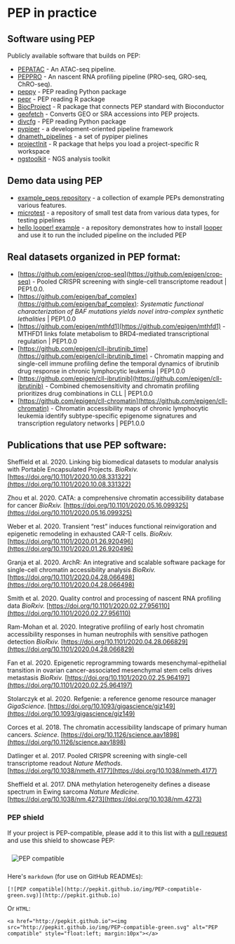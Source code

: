 # PEP in practice

## Software using PEP

Publicly available software that builds on PEP:

* [PEPATAC](http://pepatac.databio.org/) - An ATAC-seq pipeline. 
* [PEPPRO](http://peppro.databio.org/) - An nascent RNA profiling pipeline (PRO-seq, GRO-seq, ChRO-seq).
* [peppy](https://github.com/pepkit/peppy) - PEP reading Python package
* [pepr](https://github.com/pepkit/pepr) - PEP reading R package
* [BiocProject](https://github.com/pepkit/BiocProject) - R package that connects PEP standard with Bioconductor
* [geofetch](https://github.com/pepkit/geofetch) - Converts GEO or SRA accessions into PEP projects.
* [divcfg](https://github.com/pepkit/divcfg) - PEP reading Python package
* [pypiper](https://github.com/databio/pypiper) - a development-oriented pipeline framework
* [dnameth_pipelines](https://github.com/databio/dnameth_pipelines) - a set of pypiper pielines
* [projectInit](https://github.com/databio/projectInit) - R package that helps you load a project-specific R workspace
* [ngstoolkit](https://github.com/afrendeiro/toolkit) - NGS analysis toolkit


## Demo data using PEP

* [example_peps repository](https://github.com/pepkit/example_peps) - a collection of example PEPs demonstrating various features.
* [microtest](https://github.com/epigen/microtest) - a repository of small test data from various data types, for testing pipelines
* [hello looper! example](https://github.com/pepkit/hello_looper) - a repository demonstrates how to install [looper](http://looper.databio.org/en/latest/) and use it to run the included pipeline on the included PEP

## Real datasets organized in PEP format:

* [https://github.com/epigen/crop-seq](https://github.com/epigen/crop-seq) - Pooled CRISPR screening with single-cell transcriptome readout | PEP1.0.0. 
* [https://github.com/epigen/baf_complex](https://github.com/epigen/baf_complex): *Systematic functional characterization of BAF mutations yields novel intra-complex synthetic lethalities* | PEP1.0.0
* [https://github.com/epigen/mthfd1](https://github.com/epigen/mthfd1) - MTHFD1 links folate metabolism to BRD4-mediated transcriptional regulation | PEP1.0.0
* [https://github.com/epigen/cll-ibrutinib_time](https://github.com/epigen/cll-ibrutinib_time) - Chromatin mapping and single-cell immune profiling define the temporal dynamics of ibrutinib drug response in chronic lymphocytic leukemia | PEP1.0.0
* [https://github.com/epigen/cll-ibrutinib](https://github.com/epigen/cll-ibrutinib) - Combined chemosensitivity and chromatin profiling prioritizes drug combinations in CLL | PEP1.0.0
* [https://github.com/epigen/cll-chromatin](https://github.com/epigen/cll-chromatin) - Chromatin accessibility maps of chronic lymphocytic leukemia identify subtype-specific epigenome signatures and transcription regulatory networks | PEP1.0.0

## Publications that use PEP software:

Sheffield et al.
2020.
Linking big biomedical datasets to modular analysis with Portable Encapsulated Projects.
*BioRxiv.*
[https://doi.org/10.1101/2020.10.08.331322](https://doi.org/10.1101/2020.10.08.331322)

Zhou et al.
2020.
CATA: a comprehensive chromatin accessibility database for cancer
*BioRxiv.*
[https://doi.org/10.1101/2020.05.16.099325](https://doi.org/10.1101/2020.05.16.099325)


Weber et al.
2020.
Transient “rest” induces functional reinvigoration and epigenetic remodeling in exhausted CAR-T cells.
*BioRxiv.*
[https://doi.org/10.1101/2020.01.26.920496](https://doi.org/10.1101/2020.01.26.920496)

Granja et al.
2020.
ArchR: An integrative and scalable software package for single-cell chromatin accessibility analysis
*BioRxiv.*
[https://doi.org/10.1101/2020.04.28.066498](https://doi.org/10.1101/2020.04.28.066498)

Smith et al.
2020.
Quality control and processing of nascent RNA profiling data
*BioRxiv.*
[https://doi.org/10.1101/2020.02.27.956110](https://doi.org/10.1101/2020.02.27.956110)

Ram-Mohan et al.
2020.
Integrative profiling of early host chromatin accessibility responses in human neutrophils with sensitive pathogen detection
*BioRxiv.*
[https://doi.org/10.1101/2020.04.28.066829](https://doi.org/10.1101/2020.04.28.066829)

Fan et al.
2020.
Epigenetic reprogramming towards mesenchymal-epithelial transition in ovarian cancer-associated mesenchymal stem cells drives metastasis
*BioRxiv.*
[https://doi.org/10.1101/2020.02.25.964197](https://doi.org/10.1101/2020.02.25.964197)

Stolarczyk et al.
2020.
Refgenie: a reference genome resource manager
*GigaScience*.
[https://doi.org/10.1093/gigascience/giz149](https://doi.org/10.1093/gigascience/giz149)

Corces et al.
2018.
The chromatin accessibility landscape of primary human cancers.
*Science*.
[https://doi.org/10.1126/science.aav1898](https://doi.org/10.1126/science.aav1898)

Datlinger et al.
2017.
Pooled CRISPR screening with single-cell transcriptome readout
*Nature Methods*.
[https://doi.org/10.1038/nmeth.4177](https://doi.org/10.1038/nmeth.4177)

Sheffield et al.
2017.
DNA methylation heterogeneity defines a disease spectrum in Ewing sarcoma
*Nature Medicine*.
[https://doi.org/10.1038/nm.4273](https://doi.org/10.1038/nm.4273)


### PEP shield

If your project is PEP-compatible, please add it to this list with a [pull request](https://github.com/pepkit/pepkit.github.io/blob/master/_docs/tools.md) and use this shield to showcase PEP:

<img src="http://pepkit.github.io/img/PEP-compatible-green.svg" alt="PEP compatible" style="float:left; margin:10px"><br clear="all"/>

Here's `markdown` (for use on GitHub READMEs):
```
[![PEP compatible](http://pepkit.github.io/img/PEP-compatible-green.svg)](http://pepkit.github.io)
```

Or `HTML`:
```
<a href="http://pepkit.github.io"><img src="http://pepkit.github.io/img/PEP-compatible-green.svg" alt="PEP compatible" style="float:left; margin:10px"></a>
```

